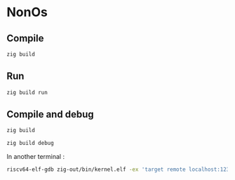 # NonOs

## Compile

```bash
zig build
```

## Run

```bash
zig build run
```

## Compile and debug

```bash
zig build
```

```bash
zig build debug 
```

In another terminal :

```bash
riscv64-elf-gdb zig-out/bin/kernel.elf -ex 'target remote localhost:1234' -ex 'b kernel_main' -ex 'c'
```


